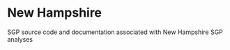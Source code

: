 New Hampshire
========

SGP source code and documentation associated with New Hampshire SGP analyses
